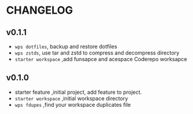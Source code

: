 # CHANGELOG

## v0.1.1
* `wps dotfiles`, backup and restore dotfiles
* `wps zstds`, use tar and zstd to compress and decompress directory
* `starter workspace` ,add funsapce and acespace Coderepo worksapce

## v0.1.0
* starter feature ,initial project, add feature to project.
* `starter workspace` ,initial workspace directory
* `wps fdupes` ,find your workspace duplicates file
